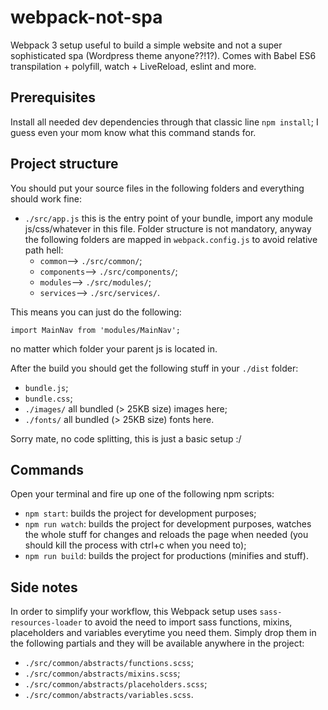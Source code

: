 # webpack-not-spa
Webpack 3 setup useful to build a simple website and not a super sophisticated spa (Wordpress theme anyone??!1?). Comes with Babel ES6 transpilation + polyfill, watch + LiveReload, eslint and more.

## Prerequisites
Install all needed dev dependencies through that classic line `npm install`; I guess even your mom know what this command stands for.

## Project structure
You should put your source files in the following folders and everything should work fine:

 - `./src/app.js` this is the entry point of your bundle, import any module js/css/whatever in this file. Folder structure is not mandatory, anyway the following folders are mapped in `webpack.config.js` to avoid relative path hell:
	 - `common`--> `./src/common/`;
	 - `components`--> `./src/components/`;
	 - `modules`--> `./src/modules/`;
	 - `services`--> `./src/services/`.

This means you can just do the following:

```import MainNav from 'modules/MainNav';```

no matter which folder your parent js is located in.

After the build you should get the following stuff in your `./dist` folder:

 - `bundle.js`;
 - `bundle.css`;
 - `./images/` all bundled (> 25KB size) images here;
 - `./fonts/` all bundled (> 25KB size) fonts here.

Sorry mate, no code splitting, this is just a basic setup :/

## Commands
Open your terminal and fire up one of the following npm scripts:

 - `npm start`: builds the project for development purposes;
 - `npm run watch`: builds the project for development purposes, watches the whole stuff for changes and reloads the page when needed (you should kill the process with ctrl+c when you need to);
 - `npm run build`: builds the project for productions (minifies and stuff).

## Side notes
In order to simplify your workflow, this Webpack setup uses `sass-resources-loader` to avoid the need to import sass functions, mixins, placeholders and variables everytime you need them. Simply drop them in the following partials and they will be available anywhere in the project:

 - `./src/common/abstracts/functions.scss`;
 - `./src/common/abstracts/mixins.scss`;
 - `./src/common/abstracts/placeholders.scss`;
 - `./src/common/abstracts/variables.scss`.
